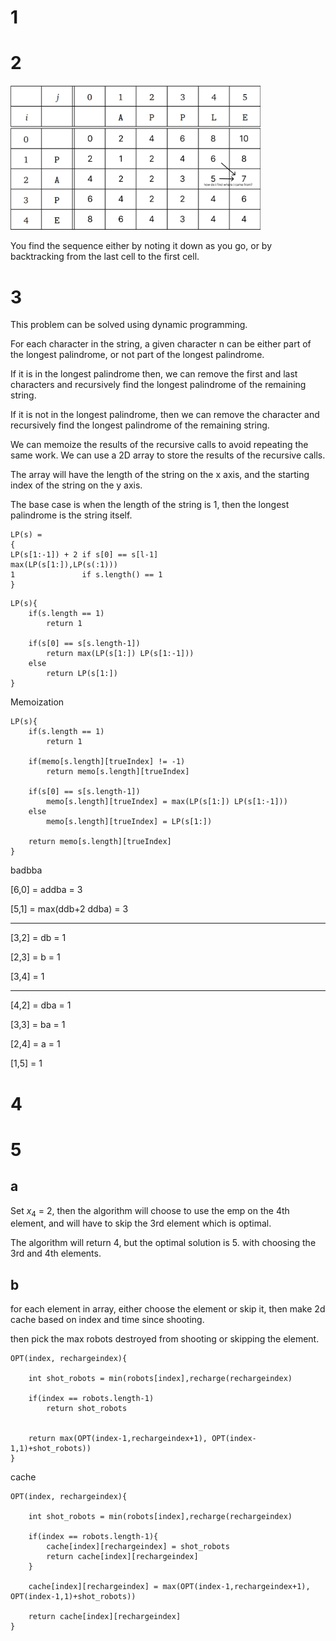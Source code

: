 # 1



# 2

<img src="image-1.png" alt="drawing" width="400"/>

You find the sequence either by noting it down as you go, or by backtracking from the last cell to the first cell.

# 3

This problem can be solved using dynamic programming.

For each character in the string, a given character n can be either part of the longest palindrome, or not part of the longest palindrome.

If it is in the longest palindrome then, we can remove the first and last characters and recursively find the longest palindrome of the remaining string.

If it is not in the longest palindrome, then we can remove the character and recursively find the longest palindrome of the remaining string.

We can memoize the results of the recursive calls to avoid repeating the same work. We can use a 2D array to store the results of the recursive calls.

The array will have the length of the string on the x axis, and the starting index of the string on the y axis.

The base case is when the length of the string is 1, then the longest palindrome is the string itself.


```
LP(s) = 
{
LP(s[1:-1]) + 2 if s[0] == s[l-1]
max(LP(s[1:]),LP(s(:1)))
1               if s.length() == 1
}
```

```
LP(s){
    if(s.length == 1)
        return 1

    if(s[0] == s[s.length-1])
        return max(LP(s[1:]) LP(s[1:-1]))
    else 
        return LP(s[1:])
}
```
Memoization
```
LP(s){
    if(s.length == 1)
        return 1

    if(memo[s.length][trueIndex] != -1)
        return memo[s.length][trueIndex]

    if(s[0] == s[s.length-1])
        memo[s.length][trueIndex] = max(LP(s[1:]) LP(s[1:-1]))
    else 
        memo[s.length][trueIndex] = LP(s[1:])

    return memo[s.length][trueIndex]
}
```

badbba

[6,0] = addba = 3

[5,1] = max(ddb+2 ddba) = 3

---

[3,2] = db = 1

[2,3] = b = 1

[3,4] = 1

-----

[4,2] = dba = 1

[3,3] = ba = 1

[2,4] = a = 1

[1,5] = 1



# 4

# 5

## a

Set $x_4$ = 2, then the algorithm will choose to use the emp on the 4th element, and will have to skip the 3rd element which is optimal.

The algorithm will return 4, but the optimal solution is 5. with choosing the 3rd and 4th elements.

## b

for each element in array, either choose the element or skip it, then make 2d cache based on index and time since shooting.

then pick the max robots destroyed from shooting or skipping the element.

```
OPT(index, rechargeindex){

    int shot_robots = min(robots[index],recharge(rechargeindex)

    if(index == robots.length-1)
        return shot_robots
    

    return max(OPT(index-1,rechargeindex+1), OPT(index-1,1)+shot_robots))
}
```
cache
```
OPT(index, rechargeindex){
    
    int shot_robots = min(robots[index],recharge(rechargeindex)

    if(index == robots.length-1){
        cache[index][rechargeindex] = shot_robots
        return cache[index][rechargeindex]
    }
    
    cache[index][rechargeindex] = max(OPT(index-1,rechargeindex+1), OPT(index-1,1)+shot_robots))

    return cache[index][rechargeindex]
}
```


